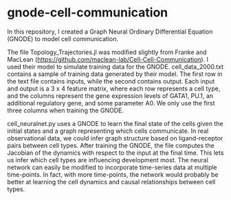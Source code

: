 # gnode-cell-communication
In this repository, I created a Graph Neural Ordinary Differential Equation (GNODE) to
model cell communication.

The file Topology_Trajectories.jl was modified slightly from Franke and MacLean (https://github.com/maclean-lab/Cell-Cell-Communication).
I used their model to simulate training data for the GNODE. cell_data_2000.txt contains a sample of training data
generated by their model. The first row in the text file contains inputs, while the second contains output. Each input
and output is a 3 x 4 feature matrix, where each row represents a cell type, and the columns represent the gene expression
levels of GATA1, PU.1, an additional regulatory gene, and some parameter A0. We only use the first three columns when training
the GNODE.

cell_neuralnet.py uses a GNODE to learn the final state of the cells given the initial states and a graph representing which
cells communicate. In real observational data, we could infer graph structure based on ligand-receptor pairs between cell types.
After training the GNODE, the file computes the Jacobian of the dynamics with respect to the input at the final time. This lets us
infer which cell types are influencing development most. The neural network can easily be modified to incorporate time-series data
at multiple time-points. In fact, with more time-points, the network would probably be better at learning the cell dynamics
and causal relationships between cell types.
